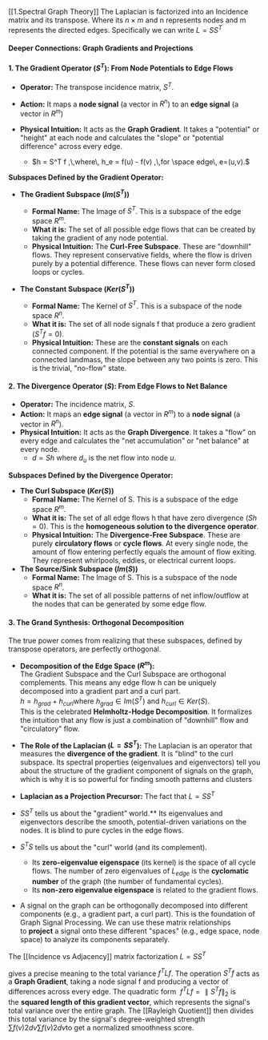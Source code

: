 [[1.Spectral Graph Theory]]
The Laplacian is factorized into an Incidence matrix and its transpose. Where its $n \times m$ and n represents nodes and m represents the directed edges. Specifically we can write $L=SS^T$


#### **Deeper Connections: Graph Gradients and Projections**

#### 1. **The Gradient Operator ($S^T$): From Node Potentials to Edge Flows**
-  **Operator:** The transpose incidence matrix, $S^T$.
- **Action:** It maps a **node signal** (a vector in $R^n$) to an **edge signal** (a vector in $R^m$)
- **Physical Intuition:** It acts as the **Graph Gradient**. It takes a "potential" or "height" at each node and calculates the "slope" or "potential difference" across every edge.
    
    - $h = S^T f ,\,where\, h_e = f(u) - f(v) ,\,for \space edge\, e=(u,v).$


**Subspaces Defined by the Gradient Operator:**

- **The Gradient Subspace ($Im(S^T)$)**
    
    - **Formal Name:** The Image of $S^T$. This is a subspace of the edge space $R^m$.
    - **What it is:** The set of all possible edge flows that can be created by taking the gradient of any node potential.
    - **Physical Intuition:** The **Curl-Free Subspace**. These are "downhill" flows. They represent conservative fields, where the flow is driven purely by a potential difference. These flows can never form closed loops or cycles.
        
- **The Constant Subspace ($Ker(S^T)$)**
    - **Formal Name:** The Kernel of $S^T$. This is a subspace of the node space $R^n$.
    - **What it is:** The set of all node signals f that produce a zero gradient ($S^T f = 0$).
    - **Physical Intuition:** These are the **constant signals** on each connected component. If the potential is the same everywhere on a connected landmass, the slope between any two points is zero. This is the trivial, "no-flow" state.

#### **2. The Divergence Operator ($S$): From Edge Flows to Net Balance**

- **Operator:** The incidence matrix, $S$.
- **Action:** It maps an **edge signal** (a vector in $R^m)$ to a **node signal** (a vector in $R^n$).
- **Physical Intuition:** It acts as the **Graph Divergence**. It takes a "flow" on every edge and calculates the "net accumulation" or "net balance" at every node.
    - $d = S h$ where $d_u$ is the net flow into node $u$.

**Subspaces Defined by the Divergence Operator:**
- **The Curl Subspace ($Ker(S)$)**
    - **Formal Name:** The Kernel of S. This is a subspace of the edge space $R^m$.
    - **What it is:** The set of all edge flows h that have zero divergence ($S h = 0$). This is the **homogeneous solution to the divergence operator**.
    - **Physical Intuition:** The **Divergence-Free Subspace**. These are purely **circulatory flows** or **cycle flows**. At every single node, the amount of flow entering perfectly equals the amount of flow exiting. They represent whirlpools, eddies, or electrical current loops.
- **The Source/Sink Subspace ($Im(S)$)**
    - **Formal Name:** The Image of S. This is a subspace of the node space $R^n$.    
    - **What it is:** The set of all possible patterns of net inflow/outflow at the nodes that can be generated by some edge flow.
#### **3. The Grand Synthesis: Orthogonal Decomposition**

The true power comes from realizing that these subspaces, defined by transpose operators, are perfectly orthogonal.

- **Decomposition of the Edge Space ($R^m$):**  
    The Gradient Subspace and the Curl Subspace are orthogonal complements. This means any edge flow h can be uniquely decomposed into a gradient part and a curl part.  
    $h=h_{grad}+h_{curl}​$ where $h_{grad}∈Im(S^T)$ and $h_{curl}∈Ker(S)$.  
    This is the celebrated **Helmholtz-Hodge Decomposition**. It formalizes the intuition that any flow is just a combination of "downhill" flow and "circulatory" flow.
    
- **The Role of the Laplacian ($L = S S^T$):** The Laplacian is an operator that measures the **divergence of the gradient**. It is "blind" to the curl subspace. Its spectral properties (eigenvalues and eigenvectors) tell you about the structure of the gradient component of signals on the graph, which is why it is so powerful for finding smooth patterns and clusters


- **Laplacian as a Projection Precursor:** The fact that $L=SS^T$

-  $S S^T$ tells us about the "gradient" world.** Its eigenvalues and eigenvectors describe the smooth, potential-driven variations on the nodes. It is blind to pure cycles in the edge flows.
- $S^T S$ tells us about the "curl" world (and its complement).
    - Its **zero-eigenvalue eigenspace** (its kernel) is the space of all cycle flows. The number of zero eigenvalues of $L_{edge}$ is the **cyclomatic number** of the graph (the number of fundamental cycles).
    - Its **non-zero eigenvalue eigenspace** is related to the gradient flows.
- A signal on the graph can be orthogonally decomposed into different components (e.g., a gradient part, a curl part). This is the foundation of Graph Signal Processing. We can use these matrix relationships to **project** a signal onto these different "spaces" (e.g., edge space, node space) to analyze its components separately.

The [[Incidence vs Adjacency]] matrix factorization $L=SS^T$


 gives a precise meaning to the total variance  $f^TLf$. The operation $S^T f$ acts as a **Graph Gradient**, taking a node signal f and producing a vector of differences across every edge. The quadratic form 
$f^TLf=∥S^Tf∥_2$ is the **squared length of this gradient vector**, which represents the signal's total variance over the entire graph. The [[Rayleigh Quotient]] then divides this total variance by the signal's degree-weighted strength 
$∑f(v)2dv∑f(v)2dv​$  to get a normalized smoothness score.
